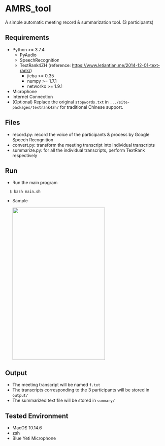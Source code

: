 # AMRS_tool
A simple automatic meeting record & summarization tool. (3 participants)
## Requirements
- Python >= 3.7.4
  - PyAudio
  - SpeechRecognition
  - TextRank4ZH   (reference: https://www.letiantian.me/2014-12-01-text-rank/)
    - jieba >= 0.35
    - numpy >= 1.7.1
    - networkx >= 1.9.1
- Microphone
- Internet Connection
- (Optional) Replace the original ```stopwords.txt``` in ```.../site-packages/textrank4zh/``` for traditional Chinese support.
## Files
- record.py: record the voice of the participants & process by Google Speech Recognition
- convert.py: transform the meeting transcript into individual transcripts
- summarize.py: for all the individual transcripts, perform TextRank respectively
## Run
- Run the main program
```console
  $ bash main.sh
```
- Sample

  <img src="https://i.imgur.com/iAuW5JK.gif" width="300" height="495">
## Output
- The meeting transcript will be named ```f.txt```
- The transcripts corresponding to the 3 participants will be stored in ```output/```
- The summarized text file will be stored in ```summary/```
## Tested Environment
- MacOS 10.14.6
- zsh
- Blue Yeti Microphone

